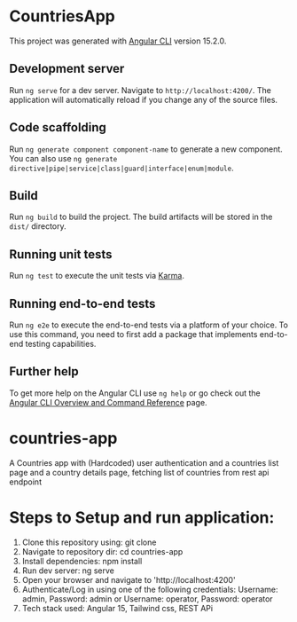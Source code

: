 # CountriesApp

This project was generated with [Angular CLI](https://github.com/angular/angular-cli) version 15.2.0.

## Development server

Run `ng serve` for a dev server. Navigate to `http://localhost:4200/`. The application will automatically reload if you change any of the source files.

## Code scaffolding

Run `ng generate component component-name` to generate a new component. You can also use `ng generate directive|pipe|service|class|guard|interface|enum|module`.

## Build

Run `ng build` to build the project. The build artifacts will be stored in the `dist/` directory.

## Running unit tests

Run `ng test` to execute the unit tests via [Karma](https://karma-runner.github.io).

## Running end-to-end tests

Run `ng e2e` to execute the end-to-end tests via a platform of your choice. To use this command, you need to first add a package that implements end-to-end testing capabilities.

## Further help

To get more help on the Angular CLI use `ng help` or go check out the [Angular CLI Overview and Command Reference](https://angular.io/cli) page.
# countries-app
A Countries app with (Hardcoded) user authentication and a countries list page and a country details page, fetching list of countries from rest api endpoint


# Steps to Setup and run application: 
1. Clone this repository using: git clone <repository url>
2. Navigate to repository dir: cd countries-app
3. Install dependencies: npm install
4. Run dev server: ng serve
5. Open your browser and navigate to 'http://localhost:4200'
6. Authenticate/Log in using one of the following credentials: 
    Username: admin, Password: admin or 
    Username: operator, Password: operator
7. Tech stack used: Angular 15, Tailwind css, REST APi

